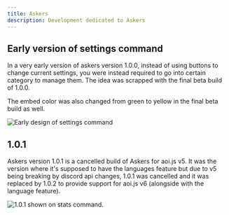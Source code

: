 ```yaml
---
title: Askers
description: Development dedicated to Askers
---
```


## Early version of settings command

In a very early version of askers version 1.0.0, instead of using buttons to change current settings, you were instead required to go into certain category to manage them. The idea was scrapped with the final beta build of 1.0.0.

The embed color was also changed from green to yellow in the final beta build as well.

![Early design of settings command](https://2314760047-files.gitbook.io/~/files/v0/b/gitbook-x-prod.appspot.com/o/spaces%2Fnkk2ozf6e5sx71U10aKl%2Fuploads%2Fu9PLmgFEu32RzRqpnR0J%2Fimage.png?alt=media&token=42dffbab-ef2c-4fd4-bbdd-cd725bfc98b3)

## 1.0.1

Askers version 1.0.1 is a cancelled build of Askers for aoi.js v5. It was the version where it's supposed to have the languages feature but due to v5 being breaking by discord api changes, 1.0.1 was cancelled and it was replaced by 1.0.2 to provide support for aoi.js v6 (alongside with the language feature).

![1.0.1 shown on stats command.](https://2314760047-files.gitbook.io/~/files/v0/b/gitbook-x-prod.appspot.com/o/spaces%2Fnkk2ozf6e5sx71U10aKl%2Fuploads%2FKwS63R4IDfajKaEvjME2%2Fimage.png?alt=media&token=2ba7b005-74d6-491c-b080-1c9b85876c1d)

